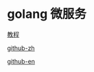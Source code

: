 # golang 微服务

[教程](https://segmentfault.com/u/wuyin/articles)

[github-zh](https://github.com/wuYin/shippy)

[github-en](https://github.com/EwanValentine/shippy)
